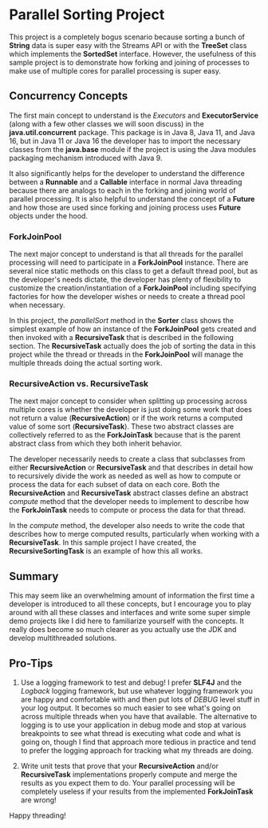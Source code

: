 # Parallel Sorting Project

This project is a completely bogus scenario because sorting a bunch of **String** data is super easy with the
Streams API or with the **TreeSet** class which implements the **SortedSet** interface. However, the usefulness
of this sample project is to demonstrate how forking and joining of processes to make use of multiple cores for
parallel processing is super easy.

## Concurrency Concepts

The first main concept to understand is the _Executors_ and **ExecutorService** (along with a few other classes we
will soon discuss) in the **java.util.concurrent** package. This package is in Java 8, Java 11, and Java 16, but in
Java 11 or Java 16 the developer has to import the necessary classes from the **java.base** module if the project
is using the Java modules packaging mechanism introduced with Java 9.

It also significantly helps for the developer to understand the difference between a **Runnable** and a **Callable**
interface in normal Java threading because there are analogs to each in the forking and joining world of parallel
processing. It is also helpful to understand the concept of a **Future** and how those are used since forking and
joining process uses **Future** objects under the hood.

### ForkJoinPool

The next major concept to understand is that all threads for the parallel processing will need to participate in a
**ForkJoinPool** instance. There are several nice static methods on this class to get a default thread pool, but as
the developer's needs dictate, the developer has plenty of flexibility to customize the creation/instantiation of a
**ForkJoinPool** including specifying factories for how the developer wishes or needs to create a thread pool when
necessary.

In this project, the *parallelSort* method in the **Sorter** class shows the simplest example of how an instance
of the **ForkJoinPool** gets created and then invoked with a **RecursiveTask** that is described in the following
section. The **RecursiveTask** actually does the job of sorting the data in this project while the thread or
threads in the **ForkJoinPool** will manage the multiple threads doing the actual sorting work.

### RecursiveAction vs. RecursiveTask

The next major concept to consider when splitting up processing across multiple cores is whether the developer is
just doing some work that does not return a value (**RecursiveAction**) or if the work returns a computed value of
some sort (**RecursiveTask**). These two abstract classes are collectively referred to as the **ForkJoinTask**
because that is the parent abstract class from which they both inherit behavior.

The developer necessarily needs to create a class that subclasses from either **RecursiveAction** or
**RecursiveTask** and that describes in detail how to recursively divide the work as needed as well as how to
compute or process the data for each subset of data on each core. Both the **RecursiveAction** and
**RecursiveTask** abstract classes define an abstract *compute* method that the developer needs to implement to
describe how the **ForkJoinTask** needs to compute or process the data for that thread.

In the *compute* method, the developer also needs to write the code that describes how to merge computed results,
particularly when working with a **RecursiveTask**. In this sample project I have created, the
**RecursiveSortingTask** is an example of how this all works.

## Summary

This may seem like an overwhelming amount of information the first time a developer is introduced to all these
concepts, but I encourage you to play around with all these classes and interfaces and write some super simple
demo projects like I did here to familiarize yourself with the concepts. It really does become so much clearer
as you actually use the JDK and develop multithreaded solutions.

## Pro-Tips

1. Use a logging framework to test and debug! I prefer **SLF4J** and the *Logback* logging framework, but use
whatever logging framework you are happy and comfortable with and then put lots of *DEBUG* level stuff in your
log output. It becomes so much easier to see what's going on across multiple threads when you have that available.
The alternative to logging is to use your application in debug mode and stop at various breakpoints to see what
thread is executing what code and what is going on, though I find that approach more tedious in practice and tend
to prefer the logging approach for tracking what my threads are doing.

1. Write unit tests that prove that your **RecursiveAction** and/or **RecursiveTask** implementations properly
compute and merge the results as you expect them to do. Your parallel processing will be completely useless if
your results from the implemented **ForkJoinTask** are wrong!
   
Happy threading!
